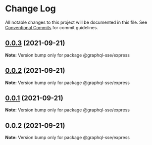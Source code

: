 # Change Log

All notable changes to this project will be documented in this file.
See [Conventional Commits](https://conventionalcommits.org) for commit guidelines.

## [0.0.3](https://github.com/faboulaws/graphql-sse/compare/@graphql-sse/express@0.0.1...@graphql-sse/express@0.0.3) (2021-09-21)

**Note:** Version bump only for package @graphql-sse/express





## [0.0.2](https://github.com/faboulaws/graphql-sse/compare/@graphql-sse/express@0.0.1...@graphql-sse/express@0.0.2) (2021-09-21)

**Note:** Version bump only for package @graphql-sse/express





## [0.0.1](https://github.com/faboulaws/graphql-sse/compare/@graphql-sse/express@0.0.2...@graphql-sse/express@0.0.1) (2021-09-21)

**Note:** Version bump only for package @graphql-sse/express





## 0.0.2 (2021-09-21)

**Note:** Version bump only for package @graphql-sse/express
